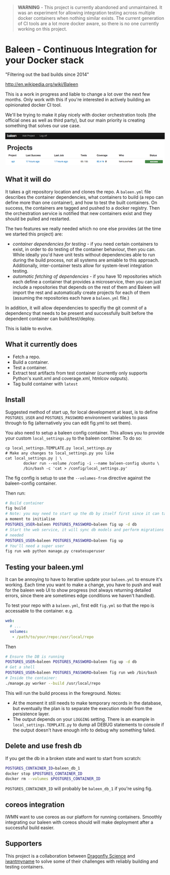 > **WARNING** - This project is currently abandoned and unmaintained.
> It was an experiment for allowing integration testing across multiple docker containers when
> nothing similar exists. The current generation of CI tools are a lot more docker aware,
> so there is no one currently working on this project.

# Baleen - Continuous Integration for your Docker stack

"Filtering out the bad builds since 2014"

http://en.wikipedia.org/wiki/Baleen

This is a work in progress and liable to change a lot over the next
few months. Only work with this if you're interested in actively building
an opinionated docker CI tool.

We'll be trying to make it play nicely with docker orchestration tools (the
official ones as well as third party), but our main priority is creating
something that solves our use case.

![Project page](https://github.com/docker-systems/baleen/raw/master/docs/project_page.png)

## What it will do

It takes a git repository location and clones the repo. A `baleen.yml` file
describes the container dependencies, what containers to build (a repo can
define more than one container), and how to test the built containers.
On success, the containers are tagged and pushed to a docker registry. Then the
orchestration service is notified that new containers exist and they should be
pulled and restarted.

The two features we really needed which no one else provides (at the time we
started this project) are:

- *container dependencies for testing* - if you need certain containers to
  exist, in order to do testing of the container behaviour, then you can. While
  ideally you'd have unit tests without dependencies able to run during the
  build process, not all systems are amiable to this approach. Additionally,
  inter-container tests allow for system-level integration testing.
- *automatic fetching of dependencies* - if you have 10 repositories which each
  define a container that provides a microservice, then you can just include
  a repositories that depends on the rest of them and Baleen will import the rest
  and automatically create projects for each of them (assuming the repositories
  each have a `baleen.yml` file.)

In addition, it will allow dependencies to specifiy the git commit of
a dependency that needs to be present and successfully built before the
dependent container can build/test/deploy.

This is liable to evolve.

## What it currently does

- Fetch a repo.
- Build a container.
- Test a container.
- Extract test artifacts from test container (currently only supports Python's xunit.xml and
  coverage.xml, htmlcov outputs).
- Tag build container with `latest`

## Install

Suggested method of start up, for local development at least, is to 
define `POSTGRES_USER` and `POSTGRES_PASSWORD` environment variables to pass
through to fig (alternatively you can edit fig.yml to set them).

You also need to setup a baleen config container. This allows you to provide
your custom `local_settings.py` to the baleen container. To do so:

```
cp local_settings.TEMPLATE.py local_settings.py
# Make any changes to local_settings.py you like
cat local_settings.py | \
        docker run --volume /config -i --name baleen-config ubuntu \
        /bin/bash -c 'cat > /config/local_settings.py'
```

The fig config is setup to use the `--volumes-from` directive against the
baleen-config container.

Then run:

```sh
# Build container
fig build
# Note: you may need to start up the db by itself first since it can take
a moment to initialise
POSTGRES_USER=baleen POSTGRES_PASSWORD=baleen fig up -d db
# Start the web service, it will sync db models and perform migrations if
# needed
POSTGRES_USER=baleen POSTGRES_PASSWORD=baleen fig up
# You'll need a super user
fig run web python manage.py createsuperuser
```

## Testing your baleen.yml

It can be annoying to have to iterative update your `baleen.yml` to ensure it's
working. Each time you want to make a change, you have to push and wait for the
baleen web UI to show progress (not always returning detailed errors, since
there are sometimes edge conditions we haven't handled).

To test your repo with a `baleen.yml`, first edit `fig.yml` so that the repo is
accessable to the container. e.g. 

```yaml
web:
  # ...
  volumes:
   - /path/to/your/repo:/usr/local/repo
```

Then 

```sh
# Ensure the DB is running
POSTGRES_USER=baleen POSTGRES_PASSWORD=baleen fig up -d db
# Get a shell
POSTGRES_USER=baleen POSTGRES_PASSWORD=baleen fig run web /bin/bash
# Inside the container:
./manage.py worker --build /usr/local/repo
```

This will run the build process in the foreground. Notes:

- At the moment it still needs to make temporary records in the database, but
  eventually the plan is to separate the execution model from the persistence
  layer.
- The output depends on your `LOGGING` setting. There is an example in
  `local_settings.TEMPLATE.py` to dump all DEBUG statements to console
  if the output doesn't have enough info to debug why something failed.

## Delete and use fresh db

If you get the db in a broken state and want to start from scratch:

```sh
POSTGRES_CONTAINER_ID=baleen_db_1
docker stop $POSTGRES_CONTAINER_ID
docker rm --volumes $POSTGRES_CONTAINER_ID
```

`POSTGRES_CONTAINER_ID` will probably be `baleen_db_1` if you're using fig.

## coreos integration

IWMN want to use coreos as our platform for running containers. Smoothly
integrating our baleen with coreos should will make deployment after a successful
build easier.

## Supporters

This project is a collaboration between [Dragonfly
Science](https://dragonfly.co.nz) and [iwantmyname](https://iwantmyname.com) to
solve some of their challenges with reliably building and testing containers.
